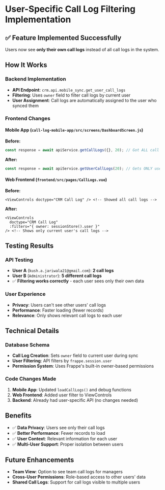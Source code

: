 # User-Specific Call Log Filtering Implementation

## ✅ **Feature Implemented Successfully**

Users now see **only their own call logs** instead of all call logs in the system.

## **How It Works**

### **Backend Implementation**
- **API Endpoint**: `crm.api.mobile_sync.get_user_call_logs`
- **Filtering**: Uses `owner` field to filter call logs by current user
- **User Assignment**: Call logs are automatically assigned to the user who synced them

### **Frontend Changes**

#### **Mobile App** (`call-log-mobile-app/src/screens/DashboardScreen.js`)
**Before:**
```javascript
const response = await apiService.getCallLogs({}, 20); // Got ALL call logs
```

**After:**
```javascript
const response = await apiService.getUserCallLogs(20); // Gets ONLY user's call logs
```

#### **Web Frontend** (`frontend/src/pages/CallLogs.vue`)
**Before:**
```vue
<ViewControls doctype="CRM Call Log" /> <!-- Showed all call logs -->
```

**After:**
```vue
<ViewControls 
  doctype="CRM Call Log" 
  :filters="{ owner: sessionStore().user }" 
/> <!-- Shows only current user's call logs -->
```

## **Testing Results**

### **API Testing**
- **User A** (`kush.a.jariwala21@gmail.com`): **2 call logs**
- **User B** (`Administrator`): **5 different call logs**
- ✅ **Filtering works correctly** - each user sees only their own data

### **User Experience**
- **Privacy**: Users can't see other users' call logs
- **Performance**: Faster loading (fewer records)
- **Relevance**: Only shows relevant call logs to each user

## **Technical Details**

### **Database Schema**
- **Call Log Creation**: Sets `owner` field to current user during sync
- **User Filtering**: API filters by `frappe.session.user`
- **Permission System**: Uses Frappe's built-in owner-based permissions

### **Code Changes Made**
1. **Mobile App**: Updated `loadCallLogs()` and debug functions
2. **Web Frontend**: Added user filter to ViewControls
3. **Backend**: Already had user-specific API (no changes needed)

## **Benefits**
- ✅ **Data Privacy**: Users see only their call logs
- ✅ **Better Performance**: Fewer records to load
- ✅ **User Context**: Relevant information for each user
- ✅ **Multi-User Support**: Proper isolation between users

## **Future Enhancements**
- **Team View**: Option to see team call logs for managers
- **Cross-User Permissions**: Role-based access to other users' data
- **Shared Call Logs**: Support for call logs visible to multiple users 